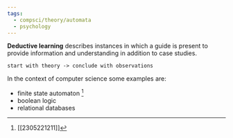 ```yaml
---
tags:
  - compsci/theory/automata
  - psychology
---
```

**Deductive learning** describes instances in which a guide is present to provide information and understanding in addition to case studies.
```
start with theory -> conclude with observations
```

In the context of computer science some examples are:
- finite state automaton [^1]
- boolean logic
- relational databases

[^1]: [[2305221211]] 